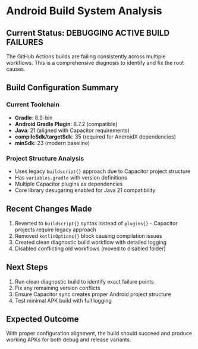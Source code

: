 # Android Build System Analysis

## Current Status: DEBUGGING ACTIVE BUILD FAILURES

The GitHub Actions builds are failing consistently across multiple workflows. This is a comprehensive diagnosis to identify and fix the root causes.

## Build Configuration Summary

### Current Toolchain
- **Gradle**: 8.9-bin 
- **Android Gradle Plugin**: 8.7.2 (compatible)
- **Java**: 21 (aligned with Capacitor requirements)
- **compileSdk/targetSdk**: 35 (required for AndroidX dependencies)
- **minSdk**: 23 (modern baseline)

### Project Structure Analysis
- Uses legacy `buildscript{}` approach due to Capacitor project structure
- Has `variables.gradle` with version definitions
- Multiple Capacitor plugins as dependencies
- Core library desugaring enabled for Java 21 compatibility

## Recent Changes Made
1. Reverted to `buildscript{}` syntax instead of `plugins{}` - Capacitor projects require legacy approach
2. Removed `kotlinOptions{}` block causing compilation issues
3. Created clean diagnostic build workflow with detailed logging
4. Disabled conflicting old workflows (moved to disabled folder)

## Next Steps
1. Run clean diagnostic build to identify exact failure points
2. Fix any remaining version conflicts
3. Ensure Capacitor sync creates proper Android project structure
4. Test minimal APK build with full logging

## Expected Outcome
With proper configuration alignment, the build should succeed and produce working APKs for both debug and release variants.